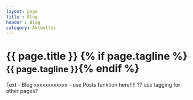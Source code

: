 ```yaml
---
layout: page
title : Blog
header : Blog
category: Aktuelles
---
```


<div class="page-header">
  <h1>{{ page.title }} {% if page.tagline %} <small>{{ page.tagline }}</small>{% endif %}</h1>
</div>


Text - Blog xxxxxxxxxxxx - use Posts funktion here!!!! ??
use tagging for other pages?
